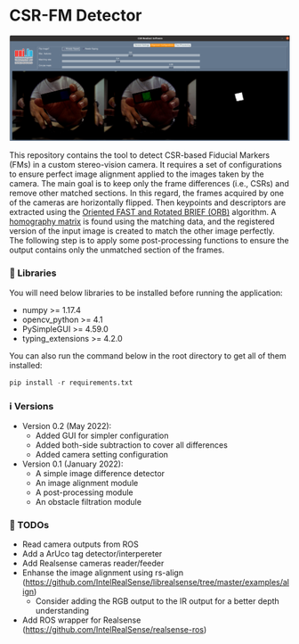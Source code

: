 # CSR-FM Detector

![CSR-FM](gui.png "CSR-FM")

This repository contains the tool to detect CSR-based Fiducial Markers (FMs) in a custom stereo-vision camera. It requires a set of configurations to ensure perfect image alignment applied to the images taken by the camera. The main goal is to keep only the frame differences (i.e., CSRs) and remove other matched sections. In this regard, the frames acquired by one of the cameras are horizontally flipped. Then keypoints and descriptors are extracted using the [Oriented FAST and Rotated BRIEF (ORB)](https://docs.opencv.org/4.x/d1/d89/tutorial_py_orb.html "Oriented FAST and Rotated BRIEF (ORB)") algorithm. A [homography matrix](https://docs.opencv.org/4.x/d1/de0/tutorial_py_feature_homography.html "homography matrix") is found using the matching data, and the registered version of the input image is created to match the other image perfectly. The following step is to apply some post-processing functions to ensure the output contains only the unmatched section of the frames.

### 🚀 Libraries

You will need below libraries to be installed before running the application:

- numpy >= 1.17.4
- opencv_python >= 4.1
- PySimpleGUI >= 4.59.0
- typing_extensions >= 4.2.0

You can also run the command below in the root directory to get all of them installed:

```python
pip install -r requirements.txt
```

### ℹ️ Versions

- Version 0.2 (May 2022):
    - Added GUI for simpler configuration
    - Added both-side subtraction to cover all differences
    - Added camera setting configuration
- Version 0.1 (January 2022):
    - A simple image difference detector
    - An image alignment module
    - A post-processing module
    - An obstacle filtration module

### 📝 TODOs

- Read camera outputs from ROS
- Add a ArUco tag detector/interpereter
- Add Realsense cameras reader/feeder
- Enhanse the image alignment using rs-align (https://github.com/IntelRealSense/librealsense/tree/master/examples/align)
    - Consider adding the RGB output to the IR output for a better depth understanding
- Add ROS wrapper for Realsense (https://github.com/IntelRealSense/realsense-ros)